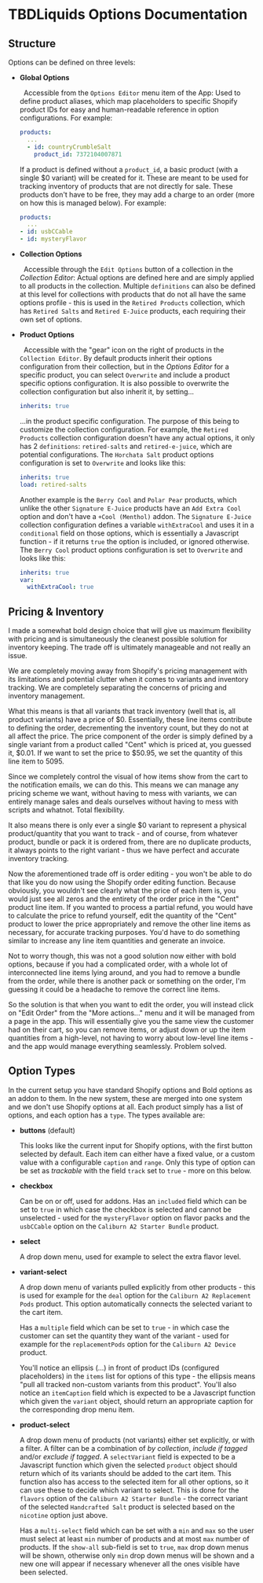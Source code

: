 # TBDLiquids Options Documentation

## Structure

Options can be defined on three levels:

* **Global Options**

    &nbsp;
    Accessible from the `Options Editor` menu item of the App: Used to define product aliases, which map placeholders to specific Shopify product IDs for easy and human-readable reference in option configurations. For example:

    ```yaml
    products:
      ...
      - id: countryCrumbleSalt
        product_id: 7372104007871    
    ```

    If a product is defined without a `product_id`, a basic product (with a single $0 variant) will be created for it. These are meant to be used for tracking inventory of products that are not directly for sale. These products don't have to be free, they may add a charge to an order (more on how this is managed below). For example:

    ```yaml
    products:
      ...
    - id: usbCCable
    - id: mysteryFlavor
    ```

* **Collection Options**

    &nbsp;
    Accessible through the `Edit Options` button of a collection in the *Collection Editor*: Actual options are defined here and are simply applied to all products in the collection. Multiple `definitions` can also be defined at this level for collections with products that do not all have the same options profile - this is used in the `Retired Products` collection, which has `Retired Salts` and `Retired E-Juice` products, each requiring their own set of options.
    &nbsp;


* **Product Options**

  &nbsp;
  Accessible with the "gear" icon on the right of products in the `Collection Editor`. By default products inherit their options configuration from their collection, but in the *Options Editor* for a specific product, you can select `Overwrite` and include a product specific options configuration. It is also possible to overwrite the collection configuration but also inherit it, by setting...

  ```yaml
  inherits: true
  ```

  ...in the product specific configuration. The purpose of this being to customize the collection configuration. For example, the `Retired Products` collection configuration doesn't have any actual options, it only has 2 `definitions`: `retired-salts` and `retired-e-juice`, which are potential configurations. The `Horchata Salt` product options configuration is set to `Overwrite` and looks like this:

  ```yaml
  inherits: true
  load: retired-salts
  ```

  Another example is the `Berry Cool` and `Polar Pear` products, which unlike the other `Signature E-Juice` products have an `Add Extra Cool` option and don't have a `+Cool (Menthol)` addon. The `Signature E-Juice` collection configuration defines a variable `withExtraCool` and uses it in a `conditional` field on those options, which is essentially a Javascript function - if it returns `true` the option is included, or ignored otherwise. The `Berry Cool` product options configuration is set to `Overwrite` and looks like this:
  
  ```yaml
  inherits: true
  var:
    withExtraCool: true
  ```

## Pricing & Inventory

I made a somewhat bold design choice that will give us maximum flexibility with pricing and is simultaneously the cleanest possible solution for inventory keeping. The trade off is ultimately manageable and not really an issue.

We are completely moving away from Shopify's pricing management with its limitations and potential clutter when it comes to variants and inventory tracking. We are completely separating the concerns of pricing and inventory management.

What this means is that all variants that track inventory (well that is, all product variants) have a price of \$0. Essentially, these line items contribute to defining the order, decrementing the inventory count, but they do not at all affect the price. The price component of the order is simply defined by a single variant from a product called "Cent" which is priced at, you guessed it, $0.01. If we want to set the price to \$50.95, we set the quantity of this line item to 5095. 

Since we completely control the visual of how items show from the cart to the notification emails, we can do this. This means we can manage any pricing scheme we want, without having to mess with variants, we can entirely manage sales and deals ourselves without having to mess with scripts and whatnot. Total flexibility.

It also means there is only ever a single $0 variant to represent a physical product/quantity that you want to track - and of course, from whatever product, bundle or pack it is ordered from, there are no duplicate products, it always points to the right variant - thus we have perfect and accurate inventory tracking. 

Now the aforementioned trade off is order editing - you won't be able to do that like you do now using the Shopify order editing function. Because obviously, you wouldn't see clearly what the price of each item is, you would just see all zeros and the entirety of the order price in the "Cent" product line item. If you wanted to process a partial refund, you would have to calculate the price to refund yourself, edit the quantity of the "Cent" product to lower the price appropriately and remove the other line items as necessary, for accurate tracking purposes. You'd have to do something similar to increase any line item quantities and generate an invoice.

Not to worry though, this was not a good solution now either with bold options, because if you had a complicated order, with a whole lot of interconnected line items lying around, and you had to remove a bundle from the order, while there is another pack or something on the order, I'm guessing it could be a headache to remove the correct line items. 

So the solution is that when you want to edit the order, you will instead click on "Edit Order" from the "More actions..." menu and it will be managed from a page in the app. This will essentially give you the same view the customer had on their cart, so you can remove items, or adjust down or up the item quantities from a high-level, not having to worry about low-level line items - and the app would manage everything seamlessly. Problem solved.

## Option Types

In the current setup you have standard Shopify options and Bold options as an addon to them. In the new system, these are merged into one system and we don't use Shopify options at all. Each product simply has a list of options, and each option has a `type`. The types available are:

* **buttons** (default)

  This looks like the current input for Shopify options, with the first button selected by default. Each item can either have a fixed value, or a custom value with a configurable `caption` and `range`. Only this type of option can be set as *trackable* with the field `track` set to `true` - more on this below.

* **checkbox**

  Can be on or off, used for addons. Has an `included` field which can be set to `true` in which case the checkbox is selected and cannot be unselected - used for the `mysteryFlavor` option on flavor packs and the `usbCCable` option on the `Caliburn A2 Starter Bundle` product.

* **select**

  A drop down menu, used for example to select the extra flavor level.

* **variant-select**

  A drop down menu of variants pulled explicitly from other products - this is used for example for the `deal` option for the `Caliburn A2 Replacement Pods` product. This option automatically connects the selected variant to the cart item. 

  Has a `multiple` field which can be set to `true` - in which case the customer can set the quantity they want of the variant - used for example for the `replacementPods` option for the `Caliburn A2 Device` product.

  You'll notice an ellipsis (...) in front of product IDs (configured placeholders) in the `items` list for options of this type - the ellipsis means "pull all tracked non-custom variants from this product". You'll also notice an `itemCaption` field which is expected to be a Javascript function which given the `variant` object, should return an appropriate caption for the corresponding drop menu item.

* **product-select**  

  A drop down menu of products (not variants) either set explicitly, or with a filter. A filter can be a combination of *by collection*, *include if tagged* and/or *exclude if tagged*. A `selectVariant` field is expected to be a Javascript function which given the selected `product` object should return which of its variants should be added to the cart item. This function also has access to the selected item for all other options, so it can use these to decide which variant to select. This is done for the `flavors` option of the `Caliburn A2 Starter Bundle` - the correct variant of the selected `Handcrafted Salt` product is selected based on the `nicotine` option just above.

  Has a `multi-select` field which can be set with a `min` and `max` so the user must select at least `min` number of products and at most `max` number of products. If the `show-all` sub-field is set to `true`, `max` drop down menus will be shown, otherwise only `min` drop down menus will be shown and a new one will appear if necessary whenever all the ones visible have been selected.

